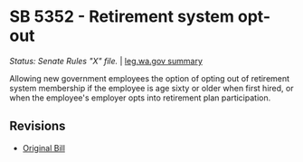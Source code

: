 # SB 5352 - Retirement system opt-out
*Status: Senate Rules "X" file.* | [leg.wa.gov summary](https://app.leg.wa.gov/billsummary?BillNumber=5352&Year=2021)

Allowing new government employees the option of opting out of retirement system membership if the employee is age sixty or older when first hired, or when the employee's employer opts into retirement plan participation.

## Revisions
* [Original Bill](1/)